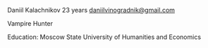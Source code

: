 Daniil Kalachnikov
23 years
daniilvinogradnik@gmail.com

Vampire Hunter

Education: Moscow State University of Humanities and Economics
